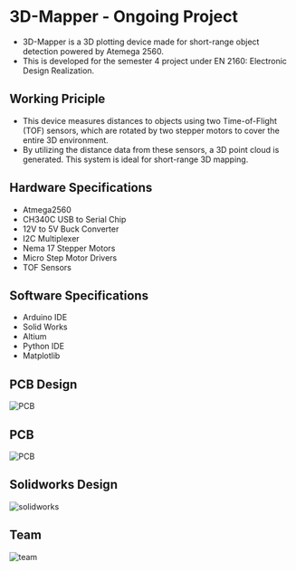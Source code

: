 # 3D-Mapper - Ongoing Project
* 3D-Mapper is a 3D plotting device made for short-range object detection powered by Atemega 2560.
* This is developed for the semester 4 project under EN 2160: Electronic Design Realization.

## Working Priciple

* This device measures distances to objects using two Time-of-Flight (TOF) sensors, which are rotated by two stepper motors to cover the entire 3D environment.
* By utilizing the distance data from these sensors, a 3D point cloud is generated. This system is ideal for short-range 3D mapping.

## Hardware Specifications

* Atmega2560
* CH340C USB to Serial Chip
* 12V to 5V Buck Converter
* I2C Multiplexer
* Nema 17 Stepper Motors
* Micro Step Motor Drivers
* TOF Sensors

## Software Specifications

* Arduino IDE
* Solid Works
* Altium
* Python IDE
* Matplotlib

## PCB Design

![PCB](https://github.com/LasithaAmarasinghe/3D-Mapper/assets/106037441/d7e6ce52-1c89-4154-8b88-37388692e56b)

## PCB 

![PCB](https://github.com/LasithaAmarasinghe/3D-Mapper/assets/106037441/e6a24d2e-6db5-4a9c-af80-d481695acf72)

## Solidworks Design

![solidworks](https://github.com/LasithaAmarasinghe/3D-Mapper/assets/106037441/f35719a4-a017-4c51-9a2d-e31d81bae907)

## Team

![team](https://github.com/LasithaAmarasinghe/3D-Mapper/assets/106037441/35031685-0640-4157-9b0c-df699e6310eb)
